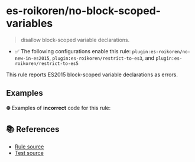 # es-roikoren/no-block-scoped-variables
> disallow block-scoped variable declarations.

- ✅ The following configurations enable this rule: `plugin:es-roikoren/no-new-in-es2015`, `plugin:es-roikoren/restrict-to-es3`, and `plugin:es-roikoren/restrict-to-es5`

This rule reports ES2015 block-scoped variable declarations as errors.

## Examples

⛔ Examples of **incorrect** code for this rule:

<eslint-playground type="bad" code="/*eslint es-roikoren/no-block-scoped-variables: error */
let a = 1
const b = 2
" />

## 📚 References

- [Rule source](https://github.com/roikoren755/eslint-plugin-es/blob/v0.0.0/src/rules/no-block-scoped-variables.ts)
- [Test source](https://github.com/roikoren755/eslint-plugin-es/blob/v0.0.0/tests/src/rules/no-block-scoped-variables.ts)
